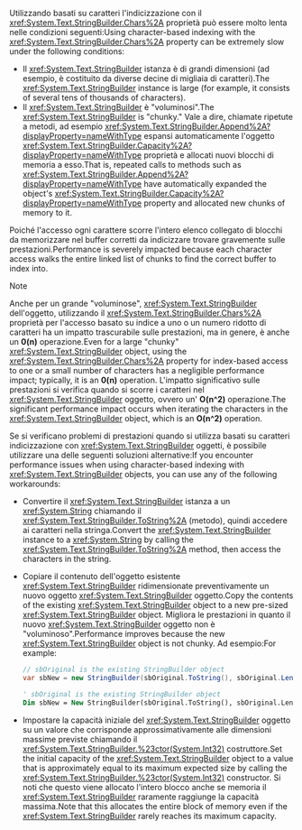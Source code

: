 <span data-ttu-id="9bebd-101">Utilizzando basati su caratteri l'indicizzazione con il <xref:System.Text.StringBuilder.Chars%2A> proprietà può essere molto lenta nelle condizioni seguenti:</span><span class="sxs-lookup"><span data-stu-id="9bebd-101">Using character-based indexing with the <xref:System.Text.StringBuilder.Chars%2A> property can be extremely slow under the following conditions:</span></span>

- <span data-ttu-id="9bebd-102">Il <xref:System.Text.StringBuilder> istanza è di grandi dimensioni (ad esempio, è costituito da diverse decine di migliaia di caratteri).</span><span class="sxs-lookup"><span data-stu-id="9bebd-102">The <xref:System.Text.StringBuilder> instance is large (for example, it consists of several tens of thousands of characters).</span></span>
- <span data-ttu-id="9bebd-103">Il <xref:System.Text.StringBuilder> è "voluminosi".</span><span class="sxs-lookup"><span data-stu-id="9bebd-103">The <xref:System.Text.StringBuilder> is "chunky."</span></span> <span data-ttu-id="9bebd-104">Vale a dire, chiamate ripetute a metodi, ad esempio <xref:System.Text.StringBuilder.Append%2A?displayProperty=nameWithType> espansi automaticamente l'oggetto <xref:System.Text.StringBuilder.Capacity%2A?displayProperty=nameWithType> proprietà e allocati nuovi blocchi di memoria a esso.</span><span class="sxs-lookup"><span data-stu-id="9bebd-104">That is, repeated calls to methods such as <xref:System.Text.StringBuilder.Append%2A?displayProperty=nameWithType> have automatically expanded the object's <xref:System.Text.StringBuilder.Capacity%2A?displayProperty=nameWithType> property and allocated new chunks of memory to it.</span></span>

<span data-ttu-id="9bebd-105">Poiché l'accesso ogni carattere scorre l'intero elenco collegato di blocchi da memorizzare nel buffer corretti da indicizzare trovare gravemente sulle prestazioni.</span><span class="sxs-lookup"><span data-stu-id="9bebd-105">Performance is severely impacted because each character access walks the entire linked list of chunks to find the correct buffer to index into.</span></span>

> [!NOTE]
>  <span data-ttu-id="9bebd-106">Anche per un grande "voluminose", <xref:System.Text.StringBuilder> dell'oggetto, utilizzando il <xref:System.Text.StringBuilder.Chars%2A> proprietà per l'accesso basato su indice a uno o un numero ridotto di caratteri ha un impatto trascurabile sulle prestazioni, ma in genere, è anche un **0(n)** operazione.</span><span class="sxs-lookup"><span data-stu-id="9bebd-106">Even for a large "chunky" <xref:System.Text.StringBuilder> object, using the <xref:System.Text.StringBuilder.Chars%2A> property for index-based access to one or a small number of characters has a negligible performance impact; typically, it is an **0(n)** operation.</span></span> <span data-ttu-id="9bebd-107">L'impatto significativo sulle prestazioni si verifica quando si scorre i caratteri nel <xref:System.Text.StringBuilder> oggetto, ovvero un' **O(n^2)** operazione.</span><span class="sxs-lookup"><span data-stu-id="9bebd-107">The significant performance impact occurs when iterating the characters in the <xref:System.Text.StringBuilder> object, which is an **O(n^2)** operation.</span></span> 

<span data-ttu-id="9bebd-108">Se si verificano problemi di prestazioni quando si utilizza basati su caratteri indicizzazione con <xref:System.Text.StringBuilder> oggetti, è possibile utilizzare una delle seguenti soluzioni alternative:</span><span class="sxs-lookup"><span data-stu-id="9bebd-108">If you encounter performance issues when using character-based indexing with <xref:System.Text.StringBuilder> objects, you can use any of the following workarounds:</span></span>

- <span data-ttu-id="9bebd-109">Convertire il <xref:System.Text.StringBuilder> istanza a un <xref:System.String> chiamando il <xref:System.Text.StringBuilder.ToString%2A> (metodo), quindi accedere ai caratteri nella stringa.</span><span class="sxs-lookup"><span data-stu-id="9bebd-109">Convert the <xref:System.Text.StringBuilder> instance to a <xref:System.String> by calling the <xref:System.Text.StringBuilder.ToString%2A> method, then access the characters in the string.</span></span>

- <span data-ttu-id="9bebd-110">Copiare il contenuto dell'oggetto esistente <xref:System.Text.StringBuilder> ridimensionate preventivamente un nuovo oggetto <xref:System.Text.StringBuilder> oggetto.</span><span class="sxs-lookup"><span data-stu-id="9bebd-110">Copy the contents of the existing <xref:System.Text.StringBuilder> object to a new pre-sized <xref:System.Text.StringBuilder> object.</span></span> <span data-ttu-id="9bebd-111">Migliora le prestazioni in quanto il nuovo <xref:System.Text.StringBuilder> oggetto non è "voluminoso".</span><span class="sxs-lookup"><span data-stu-id="9bebd-111">Performance improves because the new <xref:System.Text.StringBuilder> object is not chunky.</span></span> <span data-ttu-id="9bebd-112">Ad esempio:</span><span class="sxs-lookup"><span data-stu-id="9bebd-112">For example:</span></span>

   ```csharp
   // sbOriginal is the existing StringBuilder object
   var sbNew = new StringBuilder(sbOriginal.ToString(), sbOriginal.Length);
   ```
   ```vb
   ' sbOriginal is the existing StringBuilder object
   Dim sbNew = New StringBuilder(sbOriginal.ToString(), sbOriginal.Length)
   ```
- <span data-ttu-id="9bebd-113">Impostare la capacità iniziale del <xref:System.Text.StringBuilder> oggetto su un valore che corrisponde approssimativamente alle dimensioni massime previste chiamando il <xref:System.Text.StringBuilder.%23ctor(System.Int32)> costruttore.</span><span class="sxs-lookup"><span data-stu-id="9bebd-113">Set the initial capacity of the <xref:System.Text.StringBuilder> object to a value that is approximately equal to its maximum expected size by calling the <xref:System.Text.StringBuilder.%23ctor(System.Int32)> constructor.</span></span> <span data-ttu-id="9bebd-114">Si noti che questo viene allocato l'intero blocco anche se memoria il <xref:System.Text.StringBuilder> raramente raggiunge la capacità massima.</span><span class="sxs-lookup"><span data-stu-id="9bebd-114">Note that this allocates the entire block of memory even if the <xref:System.Text.StringBuilder> rarely reaches its maximum capacity.</span></span>

